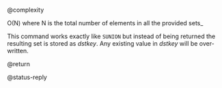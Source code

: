 @complexity

O(N) where N is the total number of elements in all the provided
sets_

This command works exactly like `SUNION` but instead of being returned the resulting set is stored as _dstkey_. Any existing value in _dstkey_ will be over-written.

@return

@status-reply
